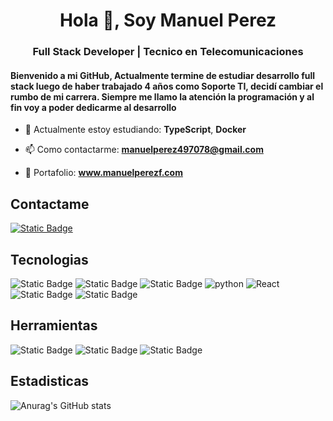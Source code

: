 <h1 align="center">Hola 👋, Soy Manuel Perez</h1>
<h3 align="center">Full Stack Developer | Tecnico en Telecomunicaciones</h3>
<h4>Bienvenido a mi GitHub, Actualmente termine de estudiar desarrollo full stack luego de haber trabajado 4 años como Soporte TI, decidí cambiar el rumbo de mi carrera. Siempre me llamo la atención la programación y al fin voy a poder dedicarme al desarrollo</h4>

- 🌱 Actualmente estoy estudiando: **TypeScript**, **Docker**

- 📫 Como contactarme: **manuelperez497078@gmail.com**

- 📃 Portafolio: **www.manuelperezf.com**

<h2>Contactame</h2>
<p>
  <a href="https://www.linkedin.com/in/manuelperezf/"><img alt="Static Badge" src="https://img.shields.io/badge/LinkedIn-blue?style=flat-square&logo=linkedin"></a>
</p>

<h2>Tecnologias</h2>
<p>
  <a><img alt="Static Badge" src="https://img.shields.io/badge/HTML-E34F26?style=flat-square&logo=HTML5&logoColor=white"></a>
  <a><img alt="Static Badge" src="https://img.shields.io/badge/CSS-1572B6?style=flat-square&logo=CSS3&logoColor=white"></a>
  <a><img alt="Static Badge" src="https://img.shields.io/badge/JavaScript-F7DF1E?style=flat-square&logo=javascript&logoColor=white"></a>
  <a><img alt="python" src="https://img.shields.io/badge/-python-3776AB?style=flat-square&logo=Python&logoColor=white"></a>
  <a><img alt="React" src="https://img.shields.io/badge/-React-45b8d8?style=flat-square&logo=react&logoColor=white"/></a>
  <a><img alt="Static Badge" src="https://img.shields.io/badge/Flask-black?style=flat-square&logo=Flask"></a>
  <a><img alt="Static Badge" src="https://img.shields.io/badge/Boostrap-563D7C?style=flat-square&logo=Bootstrap"></a>
</p>
<h2>Herramientas</h2>
<p>
  <a><img alt="Static Badge" src="https://img.shields.io/badge/Linux-black?style=flat-square&logo=linux"></a>
  <a><img alt="Static Badge" src="https://img.shields.io/badge/VS%20Code-007ACC?style=flat-square&logo=visual-studio-code"></a>
  <a><img alt="Static Badge" src="https://img.shields.io/badge/Git-black?style=flat-square&logo=git"></a>
</p>
<h2>Estadisticas</h2>

![Anurag's GitHub stats](https://github-readme-stats.vercel.app/api?username=manu4970&theme=transparent&show_icons=true)
